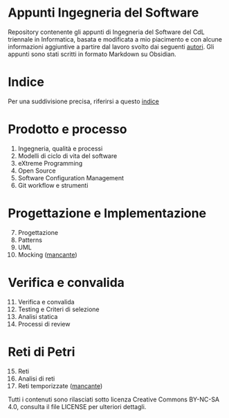 # Appunti Ingegneria del Software

Repository contenente gli appunti di Ingegneria del Software del CdL triennale in Informatica, basata e modificata a mio piacimento e con alcune informazioni aggiuntive a partire dal lavoro svolto dai seguenti [autori](https://gitlab.di.unimi.it/silab-gang/sweng/-/blob/master/AUTHORS.md).
Gli appunti sono stati scritti in formato Markdown su Obsidian.

# Indice
Per una suddivisione precisa, riferirsi a questo [indice](https://gitlab.di.unimi.it/silab-gang/sweng/-/blob/master/src/SUMMARY.md)

# Prodotto e processo
  1. Ingegneria, qualità e processi
  2. Modelli di ciclo di vita del software
  3. eXtreme Programming
  4. Open Source
  5. Software Configuration Management
  6. Git workflow e strumenti

# Progettazione e Implementazione
  7. Progettazione
  8. Patterns
  9. UML
  10. Mocking ([mancante](https://gitlab.di.unimi.it/silab-gang/sweng/-/blob/master/src/10_mocking/00_index.md))
# Verifica e convalida
  11. Verifica e convalida
  12. Testing e Criteri di selezione
  13. Analisi statica
  14. Processi di review

# Reti di Petri
  15. Reti
  16. Analisi di reti
  17. Reti temporizzate ([mancante](https://gitlab.di.unimi.it/silab-gang/sweng/-/blob/master/src/17_reti-petri-temporizzate/00_index.md))


Tutti i contenuti sono rilasciati sotto licenza Creative Commons BY-NC-SA 4.0, consulta il file LICENSE per ulteriori dettagli.
